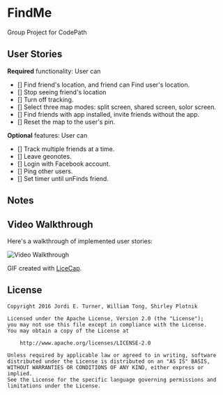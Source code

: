 # FindMe
Group Project for CodePath

## User Stories

**Required** functionality: User can

- [] Find friend's location, and friend can Find user's location.
- [] Stop seeing friend's location
- [] Turn off tracking.
- [] Select three map modes: split screen, shared screen, solor screen.
- [] Find friends with app installed, invite friends without the app.
- [] Reset the map to the user's pin.


**Optional** features: User can

- [] Track multiple friends at a time.
- [] Leave geonotes.
- [] Login with Facebook account.
- [] Ping other users.
- [] Set timer until unFinds friend.



## Notes


## Video Walkthrough 

Here's a walkthrough of implemented user stories:

<img src='' title='Video Walkthrough' width='' alt='Video Walkthrough' />

GIF created with [LiceCap](http://www.cockos.com/licecap/).

## License

    Copyright 2016 Jordi E. Turner, William Tong, Shirley Plotnik

    Licensed under the Apache License, Version 2.0 (the "License");
    you may not use this file except in compliance with the License.
    You may obtain a copy of the License at

        http://www.apache.org/licenses/LICENSE-2.0

    Unless required by applicable law or agreed to in writing, software
    distributed under the License is distributed on an "AS IS" BASIS,
    WITHOUT WARRANTIES OR CONDITIONS OF ANY KIND, either express or implied.
    See the License for the specific language governing permissions and
    limitations under the License.
